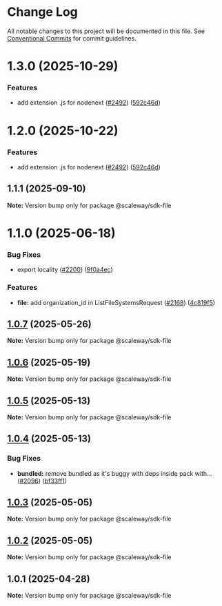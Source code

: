 # Change Log

All notable changes to this project will be documented in this file.
See [Conventional Commits](https://conventionalcommits.org) for commit guidelines.

# 1.3.0 (2025-10-29)

### Features

- add extension .js for nodenext ([#2492](https://github.com/scaleway/scaleway-sdk-js/issues/2492)) ([592c46d](https://github.com/scaleway/scaleway-sdk-js/commit/592c46df916c5b8b35f26c13b626eee797970f5d))

# 1.2.0 (2025-10-22)

### Features

- add extension .js for nodenext ([#2492](https://github.com/scaleway/scaleway-sdk-js/issues/2492)) ([592c46d](https://github.com/scaleway/scaleway-sdk-js/commit/592c46df916c5b8b35f26c13b626eee797970f5d))

## 1.1.1 (2025-09-10)

**Note:** Version bump only for package @scaleway/sdk-file

# 1.1.0 (2025-06-18)

### Bug Fixes

- export locality ([#2200](https://github.com/scaleway/scaleway-sdk-js/issues/2200)) ([9f0a4ec](https://github.com/scaleway/scaleway-sdk-js/commit/9f0a4ec19e377cd90c5829604467c09a2088a38c))

### Features

- **file:** add organization_id in ListFileSystemsRequest ([#2168](https://github.com/scaleway/scaleway-sdk-js/issues/2168)) ([4c819f5](https://github.com/scaleway/scaleway-sdk-js/commit/4c819f50911c05a8a95a57e796c77159abdaa05b))

## [1.0.7](https://github.com/scaleway/scaleway-sdk-js/compare/@scaleway/sdk-file@1.0.6...@scaleway/sdk-file@1.0.7) (2025-05-26)

**Note:** Version bump only for package @scaleway/sdk-file

## [1.0.6](https://github.com/scaleway/scaleway-sdk-js/compare/@scaleway/sdk-file@1.0.5...@scaleway/sdk-file@1.0.6) (2025-05-19)

**Note:** Version bump only for package @scaleway/sdk-file

## [1.0.5](https://github.com/scaleway/scaleway-sdk-js/compare/@scaleway/sdk-file@1.0.4...@scaleway/sdk-file@1.0.5) (2025-05-13)

**Note:** Version bump only for package @scaleway/sdk-file

## [1.0.4](https://github.com/scaleway/scaleway-sdk-js/compare/@scaleway/sdk-file@1.0.1...@scaleway/sdk-file@1.0.4) (2025-05-13)

### Bug Fixes

- **bundled:** remove bundled as it's buggy with deps inside pack with… ([#2096](https://github.com/scaleway/scaleway-sdk-js/issues/2096)) ([bf33ff1](https://github.com/scaleway/scaleway-sdk-js/commit/bf33ff1f9cdd951add94817dac27239c86ef5437))

## [1.0.3](https://github.com/scaleway/scaleway-sdk-js/compare/@scaleway/sdk-file@1.0.1...@scaleway/sdk-file@1.0.3) (2025-05-05)

**Note:** Version bump only for package @scaleway/sdk-file

## [1.0.2](https://github.com/scaleway/scaleway-sdk-js/compare/@scaleway/sdk-file@1.0.1...@scaleway/sdk-file@1.0.2) (2025-05-05)

**Note:** Version bump only for package @scaleway/sdk-file

## 1.0.1 (2025-04-28)

**Note:** Version bump only for package @scaleway/sdk-file
